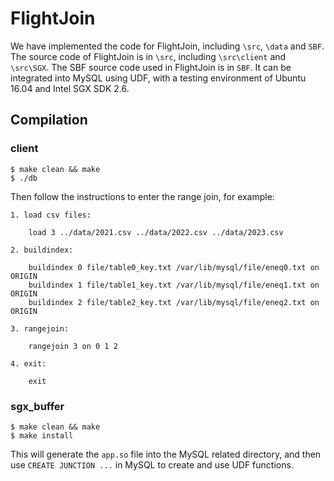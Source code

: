 # FlightJoin

We have implemented the code for FlightJoin, including `\src`, `\data` and `SBF`.
The source code of FlightJoin is in `\src`, including `\src\client` and `\src\SGX`.
The SBF source code used in FlightJoin is in `SBF`.
It can be integrated into MySQL using UDF, with a testing environment of Ubuntu 16.04 and Intel SGX SDK 2.6.

## Compilation

### client

    $ make clean && make
    $ ./db

Then follow the instructions to enter the range join, for example:

    1. load csv files:

        load 3 ../data/2021.csv ../data/2022.csv ../data/2023.csv
   
    2. buildindex:

        buildindex 0 file/table0_key.txt /var/lib/mysql/file/eneq0.txt on ORIGIN
        buildindex 1 file/table1_key.txt /var/lib/mysql/file/eneq1.txt on ORIGIN
        buildindex 2 file/table2_key.txt /var/lib/mysql/file/eneq2.txt on ORIGIN
   
    3. rangejoin:

        rangejoin 3 on 0 1 2
   
    4. exit:

        exit

### sgx_buffer

    $ make clean && make
    $ make install

This will generate the `app.so` file into the MySQL related directory, and then use `CREATE JUNCTION ...` in MySQL to create and use UDF functions.

